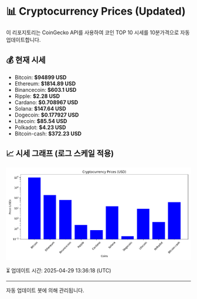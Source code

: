 
# 📊 Cryptocurrency Prices (Updated)

이 리포지토리는 CoinGecko API를 사용하여 코인 TOP 10 시세를 10분가격으로 자동 업데이트합니다.

## 💰 현재 시세
- Bitcoin: **$94899 USD**
- Ethereum: **$1814.89 USD**
- Binancecoin: **$603.1 USD**
- Ripple: **$2.28 USD**
- Cardano: **$0.708967 USD**
- Solana: **$147.64 USD**
- Dogecoin: **$0.177927 USD**
- Litecoin: **$85.54 USD**
- Polkadot: **$4.23 USD**
- Bitcoin-cash: **$372.23 USD**

## 📈 시세 그래프 (로그 스케일 적용)
![Crypto Prices](crypto_prices.png)

⏳ 업데이트 시간: 2025-04-29 13:36:18 (UTC)

---
자동 업데이트 봇에 의해 관리됩니다.
